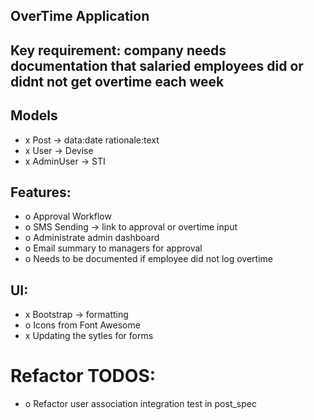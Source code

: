 ## OverTime Application

## Key requirement: company needs documentation that salaried employees did or didnt not get overtime each week

## Models
- x Post -> data:date rationale:text
- x User -> Devise
- x AdminUser -> STI

## Features:
- o Approval Workflow
- o SMS Sending -> link to approval or overtime input
- o Administrate admin dashboard
- o Email summary to managers for approval
- o Needs to be documented if employee did not log overtime

## UI:
- x Bootstrap -> formatting
- o Icons from Font Awesome
- x Updating the sytles for forms

# Refactor TODOS:
- o Refactor user association integration test in post_spec
